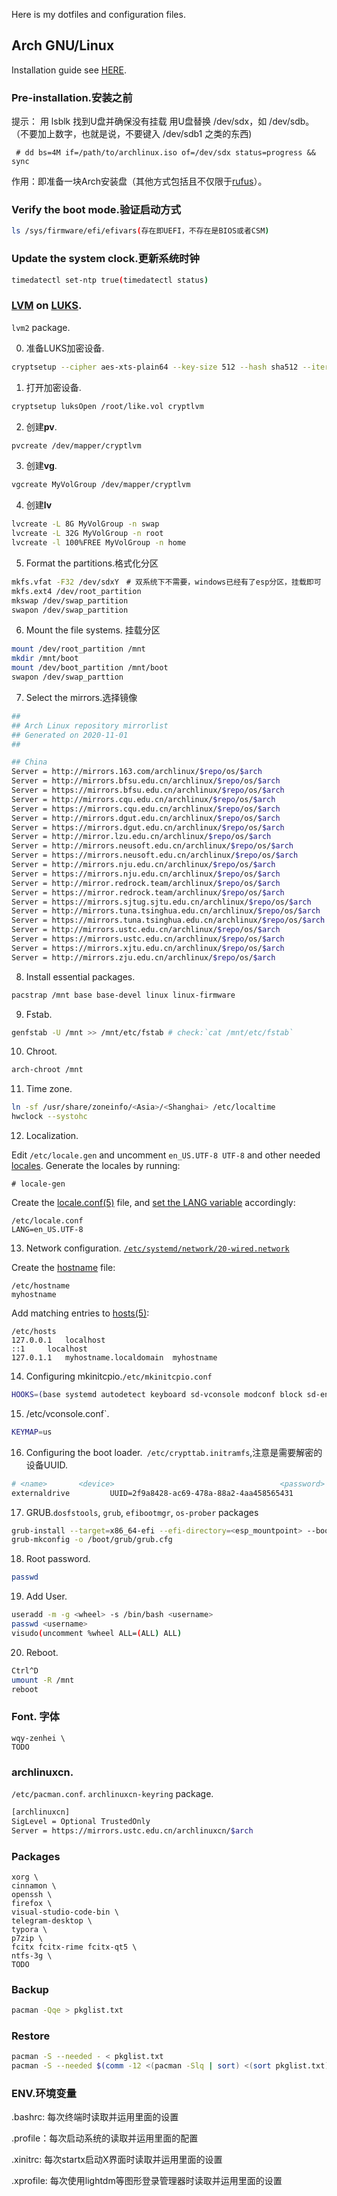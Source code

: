 Here is my dotfiles and configuration files.



## Arch GNU/Linux

Installation guide see [HERE](https://wiki.archlinux.org/index.php/installation_guide).

### Pre-installation.安装之前

提示： 用 lsblk 找到U盘并确保没有挂载
用U盘替换 /dev/sdx，如 /dev/sdb。（不要加上数字，也就是说，不要键入 /dev/sdb1 之类的东西)

```console
 # dd bs=4M if=/path/to/archlinux.iso of=/dev/sdx status=progress && sync
```

作用：即准备一块Arch安装盘（其他方式包括且不仅限于[rufus](https://rufus.ie/)）。


### Verify the boot mode.验证启动方式
```bash
ls /sys/firmware/efi/efivars(存在即UEFI，不存在是BIOS或者CSM)
```

### Update the system clock.更新系统时钟

```bash
timedatectl set-ntp true(timedatectl status)
```

### [LVM](https://wiki.archlinux.org/index.php/LVM) on [LUKS](https://wiki.archlinux.org/index.php/Dm-crypt/Encrypting_an_entire_system).

`lvm2` package.

0. 准备LUKS加密设备.

```bash
cryptsetup --cipher aes-xts-plain64 --key-size 512 --hash sha512 --iter-time 10000 luksFormat /root/like.vol
```

1. 打开加密设备.

```bash
cryptsetup luksOpen /root/like.vol cryptlvm
```

2. 创建**pv**.

```bash
pvcreate /dev/mapper/cryptlvm
```

3. 创建**vg**.

```bash
vgcreate MyVolGroup /dev/mapper/cryptlvm
```

4. 创建**lv**

```bash
lvcreate -L 8G MyVolGroup -n swap
lvcreate -L 32G MyVolGroup -n root
lvcreate -l 100%FREE MyVolGroup -n home
```

5. Format the partitions.格式化分区

```bash
mkfs.vfat -F32 /dev/sdxY　# 双系统下不需要，windows已经有了esp分区，挂载即可
mkfs.ext4 /dev/root_partition
mkswap /dev/swap_partition
swapon /dev/swap_partition
```

6. Mount the file systems. 挂载分区

```bash
mount /dev/root_partition /mnt
mkdir /mnt/boot
mount /dev/boot_partition /mnt/boot
swapon /dev/swap_parttion
```

7. Select the mirrors.选择镜像

```bash
##
## Arch Linux repository mirrorlist
## Generated on 2020-11-01
##

## China
Server = http://mirrors.163.com/archlinux/$repo/os/$arch
Server = http://mirrors.bfsu.edu.cn/archlinux/$repo/os/$arch
Server = https://mirrors.bfsu.edu.cn/archlinux/$repo/os/$arch
Server = http://mirrors.cqu.edu.cn/archlinux/$repo/os/$arch
Server = https://mirrors.cqu.edu.cn/archlinux/$repo/os/$arch
Server = http://mirrors.dgut.edu.cn/archlinux/$repo/os/$arch
Server = https://mirrors.dgut.edu.cn/archlinux/$repo/os/$arch
Server = http://mirror.lzu.edu.cn/archlinux/$repo/os/$arch
Server = http://mirrors.neusoft.edu.cn/archlinux/$repo/os/$arch
Server = https://mirrors.neusoft.edu.cn/archlinux/$repo/os/$arch
Server = http://mirrors.nju.edu.cn/archlinux/$repo/os/$arch
Server = https://mirrors.nju.edu.cn/archlinux/$repo/os/$arch
Server = http://mirror.redrock.team/archlinux/$repo/os/$arch
Server = https://mirror.redrock.team/archlinux/$repo/os/$arch
Server = https://mirrors.sjtug.sjtu.edu.cn/archlinux/$repo/os/$arch
Server = http://mirrors.tuna.tsinghua.edu.cn/archlinux/$repo/os/$arch
Server = https://mirrors.tuna.tsinghua.edu.cn/archlinux/$repo/os/$arch
Server = http://mirrors.ustc.edu.cn/archlinux/$repo/os/$arch
Server = https://mirrors.ustc.edu.cn/archlinux/$repo/os/$arch
Server = https://mirrors.xjtu.edu.cn/archlinux/$repo/os/$arch
Server = http://mirrors.zju.edu.cn/archlinux/$repo/os/$arch
```

8. Install essential packages.

```bash
pacstrap /mnt base base-devel linux linux-firmware
```

9. Fstab.

```bash
genfstab -U /mnt >> /mnt/etc/fstab # check:`cat /mnt/etc/fstab`
```

10. Chroot.

```bash
arch-chroot /mnt
```

11. Time zone.

```bash
ln -sf /usr/share/zoneinfo/<Asia>/<Shanghai> /etc/localtime
hwclock --systohc
```

12. Localization.

Edit `/etc/locale.gen` and uncomment `en_US.UTF-8 UTF-8` and other needed [locales](https://wiki.archlinux.org/index.php/Locale). Generate the locales by running:

```
# locale-gen
```

Create the [locale.conf(5)](https://jlk.fjfi.cvut.cz/arch/manpages/man/locale.conf.5) file, and [set the LANG variable](https://wiki.archlinux.org/index.php/Locale#Setting_the_system_locale) accordingly:

```
/etc/locale.conf
LANG=en_US.UTF-8
```

13. Network configuration. [`/etc/systemd/network/20-wired.network`](./etc/systemd/network/20-wired.network)

Create the [hostname](https://wiki.archlinux.org/index.php/Hostname) file:

```
/etc/hostname
myhostname
```

Add matching entries to [hosts(5)](https://jlk.fjfi.cvut.cz/arch/manpages/man/hosts.5):

```
/etc/hosts
127.0.0.1	localhost
::1		localhost
127.0.1.1	myhostname.localdomain	myhostname
```

14. Configuring mkinitcpio.`/etc/mkinitcpio.conf`

```bash
HOOKS=(base systemd autodetect keyboard sd-vconsole modconf block sd-encrypt sd-lvm2 filesystems fsck) # sd-encrypt
```

15. /etc/vconsole.conf`.

```bash
KEYMAP=us
```

16. Configuring the boot loader.` /etc/crypttab.initramfs`,注意是需要解密的设备UUID.

```bash
# <name>       <device>                                     <password>              <options>
externaldrive         UUID=2f9a8428-ac69-478a-88a2-4aa458565431        none    luks,timeout=16
```


17. GRUB.`dosfstools`, `grub`, `efibootmgr`, `os-prober` packages

```bash
grub-install --target=x86_64-efi --efi-directory=<esp_mountpoint> --bootloader-id=Arch_GRUB --recheck # 添加开机启动项目
grub-mkconfig -o /boot/grub/grub.cfg
```

18. Root password.

```bash
passwd
```

19. Add User.

```bash
useradd -m -g <wheel> -s /bin/bash <username>
passwd <username>
visudo(uncomment %wheel ALL=(ALL) ALL)
```

20. Reboot.

```bash
Ctrl^D
umount -R /mnt
reboot
```

### Font. 字体

```
wqy-zenhei \
TODO
```

### archlinuxcn.

  `/etc/pacman.conf`. `archlinuxcn-keyring` package.

```sh
[archlinuxcn]
SigLevel = Optional TrustedOnly
Server = https://mirrors.ustc.edu.cn/archlinuxcn/$arch
```

### Packages

```
xorg \
cinnamon \
openssh \
firefox \
visual-studio-code-bin \
telegram-desktop \
typora \
p7zip \
fcitx fcitx-rime fcitx-qt5 \
ntfs-3g \
TODO
```

### Backup

```bash
pacman -Qqe > pkglist.txt
```

### Restore

```bash
pacman -S --needed - < pkglist.txt
pacman -S --needed $(comm -12 <(pacman -Slq | sort) <(sort pkglist.txt)) # To filter out from the list the foreign packages
```

### ENV.环境变量
.bashrc: 每次终端时读取并运用里面的设置

.profile：每次启动系统的读取并运用里面的配置

.xinitrc: 每次startx启动X界面时读取并运用里面的设置

.xprofile: 每次使用lightdm等图形登录管理器时读取并运用里面的设置
